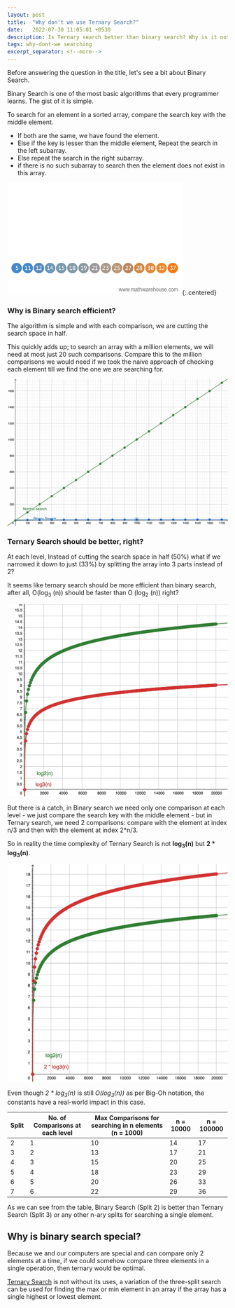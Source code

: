 ```yaml
---
layout: post
title:  "Why don't we use Ternary Search?"
date:   2022-07-30 11:05:01 +0530
description: Is Ternary search better than binary search? Why is it not popularly used?
tags: why-dont-we searching
excerpt_separator: <!--more-->
---
```


Before answering the question in the title, let's see a bit about Binary Search.

Binary Search is one of the most basic algorithms that every programmer learns. The gist of it is simple.
<!--more-->
To search for an element in a sorted array, compare the search key with the middle element.
* If both are the same, we have found the element.
* Else if the key is lesser than the middle element, Repeat the search in the left subarray.
* Else repeat the search in the right subarray.
* if there is no such subarray to search then the element does not exist in this array.

<!-- {:refdef: style="text-align: center;"} -->
!["Visualization of Binary search"](/assets/binary-search-gif.webp "binary search in action"){:.centered}
<!-- {: refdef} -->

### Why is Binary search efficient?
The algorithm is simple and with each comparison, we are cutting the search space in half.

This quickly adds up; to search an array with a million elements, we will need at most just 20 such comparisons.
Compare this to the million comparisons we would need if we took the naive approach of checking each element till we find the one we are searching for.


!["n vs log2(n) comparison"](/assets/n-vs-log2n.webp "Comparing linear and Binary search")

### Ternary Search should be better, right?
At each level, Instead of cutting the search space in half (50%) what if we narrowed it down to just (33%) by splitting the array into 3 parts instead of 2?

It seems like ternary search should be more efficient than binary search, after all, O(log<sub>3</sub> (n)) should be faster than O (log<sub>2</sub> (n)) right?

!["log2(n) vs log3(n) comparison"](/assets/log2-vs-log3.webp "Comparing log2(n) and log3(n)")

But there is a catch, in Binary search we need only one comparison at each level - we just compare the search key with the middle element -  but in Ternary search, we need 2 comparisons: compare with the element at index n/3 and then with the element at index 2*n/3.

So in reality the time complexity of Ternary Search is not **log<sub>3</sub>(n)** but **2 * log<sub>3</sub>(n)**.

!["log2(n) vs 2log3(n) comparison"](/assets/log2-vs-2log3.webp "Comparing log2(n) and 2log3(n)")

Even though <i>2 * log<sub>3</sub>(n)</i> is still _O(log<sub>3</sub>(n))_ as per Big-Oh notation, the constants have a real-world impact in this case.

|Split|No. of Comparisons at each level|Max Comparisons for searching in n elements (n = 1000)|n = 10000   |n = 100000    |
|-----|-------------------------------|------------------------------------------|---------|----------|
|2    |1                              |10                                        |14       |17        |
|3    |2                              |13                                        |17       |21        |
|4    |3                              |15                                        |20       |25        |
|5    |4                              |18                                        |23       |29        |
|6    |5                              |20                                        |26       |33        |
|7    |6                              |22                                        |29       |36        |


As we can see from the table, Binary Search (Split 2) is better than Ternary Search (Split 3) or any other n-ary splits for searching a single element.

## Why is binary search special?
Because we and our computers are special and can compare only 2 elements at a time, if we could somehow compare three elements in a single operation, then ternary would be optimal.

[Ternary Search](https://en.wikipedia.org/wiki/Ternary_search) is not without its uses, a variation of the three-split search can be used for finding the max or min element in an array if the array has a single highest or lowest element.